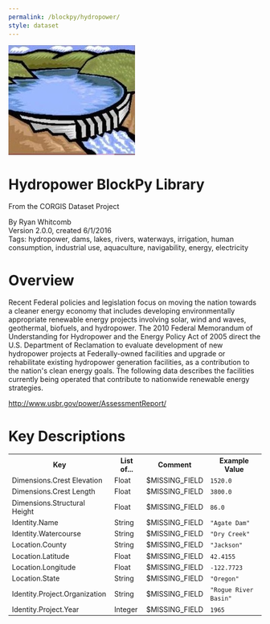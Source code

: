 ```yaml
---
permalink: /blockpy/hydropower/
style: dataset
---
```


<img class="img-thumbnail float-right"
     src="/images/datasets/hydropower-icon.png"
     alt="hydropower icon"
     role="presentation">

# Hydropower BlockPy Library

<p class='lead'>From the CORGIS Dataset Project</p>

<span class='text-muted'>By Ryan Whitcomb</span><br>
<span class='text-muted'>Version 2.0.0, created 6/1/2016</span><br>
<span class='text-muted'>Tags: hydropower, dams, lakes, rivers, waterways, irrigation, human consumption, industrial use, aquaculture, navigability, energy, electricity</span>

# Overview

Recent Federal policies and legislation focus on moving the nation towards a cleaner energy economy that includes developing environmentally appropriate renewable energy projects involving solar, wind and waves, geothermal, biofuels, and hydropower.  The 2010 Federal Memorandum of Understanding for Hydropower and the Energy Policy Act of 2005 direct the U.S. Department of Reclamation to evaluate development of new hydropower projects at Federally-owned facilities and upgrade or rehabilitate existing hydropower generation facilities, as a contribution to the nation's clean energy goals.  The following data describes the facilities currently being operated that contribute to nationwide renewable energy strategies.


<http://www.usbr.gov/power/AssessmentReport/>




# Key Descriptions
    
<table class='table table-condensed table-striped table-bordered table-hover'>
<tr>
    <th class=''>Key</th>
    <th class=''>List of...</th>
    <th class=''>Comment</th>
    <th class=''>Example Value</th>
</tr>

<tr>
    <td>Dimensions.Crest Elevation</td>
    <td>Float</td> 
    <td>$MISSING_FIELD</td>
    <td><code>1520.0</code></td>
</tr>

<tr>
    <td>Dimensions.Crest Length</td>
    <td>Float</td> 
    <td>$MISSING_FIELD</td>
    <td><code>3800.0</code></td>
</tr>

<tr>
    <td>Dimensions.Structural Height</td>
    <td>Float</td> 
    <td>$MISSING_FIELD</td>
    <td><code>86.0</code></td>
</tr>

<tr>
    <td>Identity.Name</td>
    <td>String</td> 
    <td>$MISSING_FIELD</td>
    <td><code>"Agate Dam"</code></td>
</tr>

<tr>
    <td>Identity.Watercourse</td>
    <td>String</td> 
    <td>$MISSING_FIELD</td>
    <td><code>"Dry Creek"</code></td>
</tr>

<tr>
    <td>Location.County</td>
    <td>String</td> 
    <td>$MISSING_FIELD</td>
    <td><code>"Jackson"</code></td>
</tr>

<tr>
    <td>Location.Latitude</td>
    <td>Float</td> 
    <td>$MISSING_FIELD</td>
    <td><code>42.4155</code></td>
</tr>

<tr>
    <td>Location.Longitude</td>
    <td>Float</td> 
    <td>$MISSING_FIELD</td>
    <td><code>-122.7723</code></td>
</tr>

<tr>
    <td>Location.State</td>
    <td>String</td> 
    <td>$MISSING_FIELD</td>
    <td><code>"Oregon"</code></td>
</tr>

<tr>
    <td>Identity.Project.Organization</td>
    <td>String</td> 
    <td>$MISSING_FIELD</td>
    <td><code>"Rogue River Basin"</code></td>
</tr>

<tr>
    <td>Identity.Project.Year</td>
    <td>Integer</td> 
    <td>$MISSING_FIELD</td>
    <td><code>1965</code></td>
</tr>

</table>